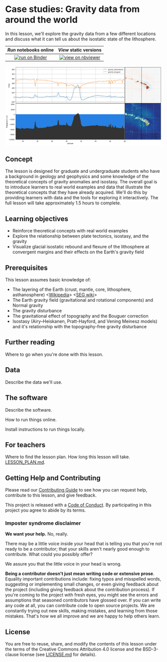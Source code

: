 # Case studies: Gravity data from around the world

In this lesson, we'll explore the gravity data from a few different locations
and discuss what it can tell us about the isostatic state of the lithosphere.

| *Run* notebooks online | *View* static versions |
|:--------------:|:--------------:|
| [![run on Binder](https://mybinder.org/badge.svg)](https://mybinder.org/v2/gh/GeophysicsLibrary/gravity-case-studies/master?filepath=notebooks%2Findex.ipynb) | [![view on nbviewer](https://img.shields.io/badge/view-nbviewer-brightgreen.svg)](http://nbviewer.jupyter.org/github/geophysicslibrary/gravity-case-studies/blob/master/notebooks/index.ipynb) |

![Example profile along the Hawaiian islands](banner.png)


## Concept

The lesson is designed for graduate and undergraduate students who have a
background in geology and geophysics and some knowledge of the theoretical
concepts of gravity anomalies and isostasy.
The overall goal is to introduce learners to real world examples and data that
illustrate the theoretical concepts that they have already acquired.
We'll do this by providing learners with data and the tools for exploring it
interactively.
The full lesson will take approximately 1.5 hours to complete.


## Learning objectives

* Reinforce theoretical concepts with real world examples
* Explore the relationship between plate tectonics, isostasy, and the gravity
* Visualize glacial isostatic rebound and flexure of the lithosphere at
  convergent margins and their effects on the Earth's gravity field


## Prerequisites

This lesson assumes basic knowledge of:

* The layering of the Earth (crust, mantle, core, lithosphere, asthanosphere)
  <[Wikipedia](https://en.wikipedia.org/wiki/Structure_of_the_Earth)>
  <[SEG wiki](https://wiki.seg.org/wiki/Layers_of_the_Earth)>
* The Earth gravity field (gravitational and rotational components) and Normal
  gravity
* The gravity disturbance
* The gravitational effect of topography and the Bouguer correction
* Isostasy (Airy–Heiskanen, Pratt-Hayford, and Vening Meinesz models) and it's
  relationship with the topography-free gravity disturbance


## Further reading

Where to go when you're done with this lesson.


## Data

Describe the data we'll use.


## The software

Describe the software.

How to run things online.

Install instructions to run things locally.


## For teachers

Where to find the lesson plan. How long this lesson will take.
[LESSON_PLAN.md](LESSON_PLAN.md).


## Getting Help and Contributing

Please read our [Contributing Guide](CONTRIBUTING.md) to see how you can request
help, contribute to this lesson, and give feedback.

This project is released with a [Code of Conduct](CODE_OF_CONDUCT.md). By
participating in this project you agree to abide by its terms.

### Imposter syndrome disclaimer

**We want your help.** No, really.

There may be a little voice inside your head that is telling you that you're
not ready to be a contributor; that your skills aren't nearly good enough to
contribute. What could you possibly offer?

We assure you that the little voice in your head is wrong.

**Being a contributor doesn't just mean writing code or extensive prose**.
Equality important contributions include: fixing typos and misspelled words,
suggesting or implementing small changes, or even giving feedback about the
project (including giving feedback about the contribution process). If you're
coming to the project with fresh eyes, you might see the errors and assumptions
that seasoned contributors have glossed over. If you can write any code at all,
you can contribute code to open source projects. We are constantly trying out
new skills, making mistakes, and learning from those mistakes. That's how we
all improve and we are happy to help others learn.


## License

You are free to reuse, share, and modify the contents of this lesson under the
terms of the Creative Commons Attribution 4.0 license and the BSD-3-clause
license (see [LICENSE.md](LICENSE.md) for details).
